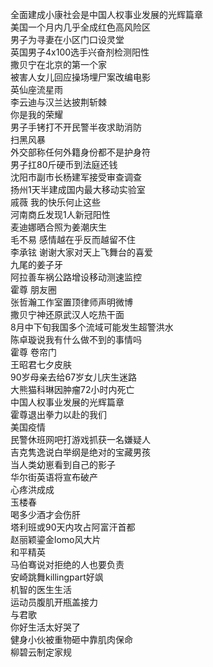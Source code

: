 全面建成小康社会是中国人权事业发展的光辉篇章  
美国一个月内几乎全成红色高风险区  
男子为寻妻在小区门口设灵堂  
英国男子4x100选手兴奋剂检测阳性  
撒贝宁在北京的第一个家  
被害人女儿回应操场埋尸案改编电影  
英仙座流星雨  
李云迪与汉兰达披荆斩棘  
你是我的荣耀  
男子手铐打不开民警半夜求助消防  
扫黑风暴  
外交部称任何外籍身份都不是护身符  
男子扛80斤硬币到法庭还钱  
沈阳市副市长杨建军接受审查调查  
扬州1天半建成国内最大移动实验室  
戚薇 我的快乐何止这些  
河南商丘发现1人新冠阳性  
麦迪娜晒合照为姜潮庆生  
毛不易 感情越在乎反而越留不住  
李承铉 谢谢大家对天上飞舞台的喜爱  
九尾的姜子牙  
阿拉善车祸公路增设移动测速监控  
霍尊 朋友圈  
张哲瀚工作室置顶律师声明微博  
撒贝宁神还原武汉人吃热干面  
8月中下旬我国多个流域可能发生超警洪水  
陈卓璇说我有什么做不到的事情吗  
霍尊 卷帘门  
王昭君七夕皮肤  
90岁母亲去给67岁女儿庆生迷路  
大熊猫科琳因肿瘤72小时内死亡  
中国人权事业发展的光辉篇章  
霍尊退出拳力以赴的我们  
美国疫情  
民警休班网吧打游戏抓获一名嫌疑人  
吉克隽逸说白举纲是绝对的宝藏男孩  
当人类幼崽看到自己的影子  
华尔街英语将宣布破产  
心疼洪成成  
玉楼春  
喝多少酒才会伤肝  
塔利班或90天内攻占阿富汗首都  
赵丽颖鎏金lomo风大片  
和平精英  
马伯骞说对拒绝的人也要负责  
安崎跳舞killingpart好飒  
机智的医生生活  
运动员腹肌开瓶盖接力  
与君歌  
你好生活太好哭了  
健身小伙被重物砸中靠肌肉保命  
柳碧云制定家规  
